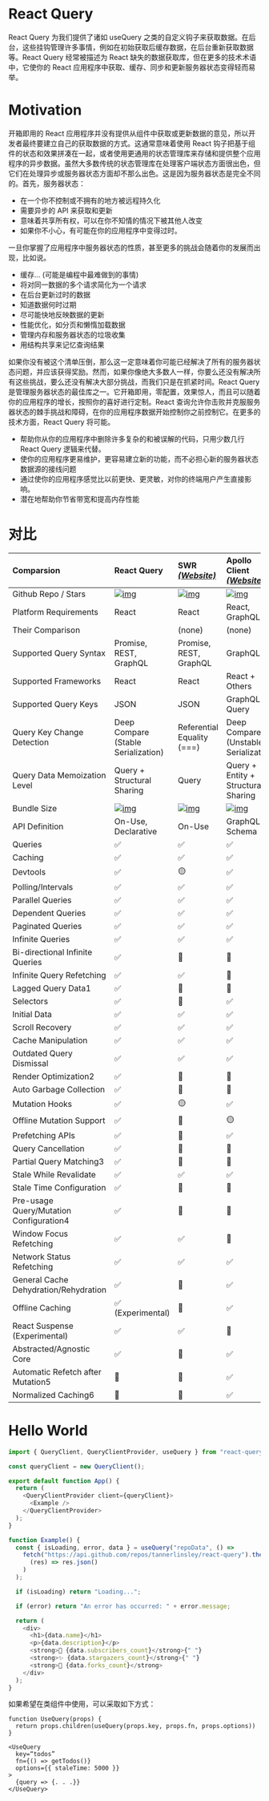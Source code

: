 # React Query

React Query 为我们提供了诸如 useQuery 之类的自定义钩子来获取数据。在后台，这些挂钩管理许多事情，例如在初始获取后缓存数据，在后台重新获取数据等。React Query 经常被描述为 React 缺失的数据获取库，但在更多的技术术语中，它使你的 React 应用程序中获取、缓存、同步和更新服务器状态变得轻而易举。

# Motivation

开箱即用的 React 应用程序并没有提供从组件中获取或更新数据的意见，所以开发者最终要建立自己的获取数据的方式。这通常意味着使用 React 钩子把基于组件的状态和效果拼凑在一起，或者使用更通用的状态管理库来存储和提供整个应用程序的异步数据。虽然大多数传统的状态管理库在处理客户端状态方面很出色，但它们在处理异步或服务器状态方面却不那么出色。这是因为服务器状态是完全不同的。首先，服务器状态：

- 在一个你不控制或不拥有的地方被远程持久化
- 需要异步的 API 来获取和更新
- 意味着共享所有权，可以在你不知情的情况下被其他人改变
- 如果你不小心，有可能在你的应用程序中变得过时。

一旦你掌握了应用程序中服务器状态的性质，甚至更多的挑战会随着你的发展而出现，比如说。

- 缓存... (可能是编程中最难做到的事情)
- 将对同一数据的多个请求简化为一个请求
- 在后台更新过时的数据
- 知道数据何时过期
- 尽可能快地反映数据的更新
- 性能优化，如分页和懒惰加载数据
- 管理内存和服务器状态的垃圾收集
- 用结构共享来记忆查询结果

如果你没有被这个清单压倒，那么这一定意味着你可能已经解决了所有的服务器状态问题，并应该获得奖励。然而，如果你像绝大多数人一样，你要么还没有解决所有这些挑战，要么还没有解决大部分挑战，而我们只是在抓紧时间。React Query 是管理服务器状态的最佳库之一。它开箱即用，零配置，效果惊人，而且可以随着你的应用程序的增长，按照你的喜好进行定制。React 查询允许你击败并克服服务器状态的棘手挑战和障碍，在你的应用程序数据开始控制你之前控制它。在更多的技术方面，React Query 将可能。

- 帮助你从你的应用程序中删除许多复杂的和被误解的代码，只用少数几行 React Query 逻辑来代替。
- 使你的应用程序更易维护，更容易建立新的功能，而不必担心新的服务器状态数据源的接线问题
- 通过使你的应用程序感觉比以前更快、更灵敏，对你的终端用户产生直接影响。
- 潜在地帮助你节省带宽和提高内存性能

# 对比

| Comparsion                              | React Query                                                                                                                              | SWR [_(Website)_](https://github.com/vercel/swr)                                                               | Apollo Client [_(Website)_](https://github.com/apollographql/apollo-client)                                                                  | RTK-Query [_(Website)_](https://redux-toolkit.js.org/rtk-query/overview)                                                                                 |
| :-------------------------------------- | :--------------------------------------------------------------------------------------------------------------------------------------- | :------------------------------------------------------------------------------------------------------------- | :------------------------------------------------------------------------------------------------------------------------------------------- | :------------------------------------------------------------------------------------------------------------------------------------------------------- |
| Github Repo / Stars                     | [![img](https://img.shields.io/github/stars/tannerlinsley/react-query?label=%F0%9F%8C%9F)](https://github.com/tannerlinsley/react-query) | [![img](https://img.shields.io/github/stars/vercel/swr?label=%F0%9F%8C%9F)](https://github.com/vercel/swr)     | [![img](https://img.shields.io/github/stars/apollographql/apollo-client?label=%F0%9F%8C%9F)](https://github.com/apollographql/apollo-client) | [![img](https://img.shields.io/github/stars/rtk-incubator/rtk-query?label=%F0%9F%8C%9F)](https://github.com/rtk-incubator/rtk-query)                     |
| Platform Requirements                   | React                                                                                                                                    | React                                                                                                          | React, GraphQL                                                                                                                               | Redux                                                                                                                                                    |
| Their Comparison                        |                                                                                                                                          | (none)                                                                                                         | (none)                                                                                                                                       | [Comparison](https://redux-toolkit.js.org/rtk-query/comparison)                                                                                          |
| Supported Query Syntax                  | Promise, REST, GraphQL                                                                                                                   | Promise, REST, GraphQL                                                                                         | GraphQL                                                                                                                                      | Promise, REST, GraphQL                                                                                                                                   |
| Supported Frameworks                    | React                                                                                                                                    | React                                                                                                          | React + Others                                                                                                                               | Any                                                                                                                                                      |
| Supported Query Keys                    | JSON                                                                                                                                     | JSON                                                                                                           | GraphQL Query                                                                                                                                | JSON                                                                                                                                                     |
| Query Key Change Detection              | Deep Compare (Stable Serialization)                                                                                                      | Referential Equality (===)                                                                                     | Deep Compare (Unstable Serialization)                                                                                                        | Referential Equality (===)                                                                                                                               |
| Query Data Memoization Level            | Query + Structural Sharing                                                                                                               | Query                                                                                                          | Query + Entity + Structural Sharing                                                                                                          | Query                                                                                                                                                    |
| Bundle Size                             | [![img](https://badgen.net/bundlephobia/minzip/react-query?label=%F0%9F%92%BE)](https://bundlephobia.com/result?p=react-query)           | [![img](https://badgen.net/bundlephobia/minzip/swr?label=%F0%9F%92%BE)](https://bundlephobia.com/result?p=swr) | [![img](https://badgen.net/bundlephobia/minzip/@apollo/client?label=%F0%9F%92%BE)](https://bundlephobia.com/result?p=@apollo/client)         | [![img](https://badgen.net/bundlephobia/minzip/@rtk-incubator/rtk-query?label=%F0%9F%92%BE)](https://bundlephobia.com/result?p=@rtk-incubator/rtk-query) |
| API Definition                          | On-Use, Declarative                                                                                                                      | On-Use                                                                                                         | GraphQL Schema                                                                                                                               | Declarative                                                                                                                                              |
| Queries                                 | ✅                                                                                                                                       | ✅                                                                                                             | ✅                                                                                                                                           | ✅                                                                                                                                                       |
| Caching                                 | ✅                                                                                                                                       | ✅                                                                                                             | ✅                                                                                                                                           | ✅                                                                                                                                                       |
| Devtools                                | ✅                                                                                                                                       | 🟡                                                                                                             | ✅                                                                                                                                           | ✅                                                                                                                                                       |
| Polling/Intervals                       | ✅                                                                                                                                       | ✅                                                                                                             | ✅                                                                                                                                           | ✅                                                                                                                                                       |
| Parallel Queries                        | ✅                                                                                                                                       | ✅                                                                                                             | ✅                                                                                                                                           | ✅                                                                                                                                                       |
| Dependent Queries                       | ✅                                                                                                                                       | ✅                                                                                                             | ✅                                                                                                                                           | ✅                                                                                                                                                       |
| Paginated Queries                       | ✅                                                                                                                                       | ✅                                                                                                             | ✅                                                                                                                                           | ✅                                                                                                                                                       |
| Infinite Queries                        | ✅                                                                                                                                       | ✅                                                                                                             | ✅                                                                                                                                           | 🛑                                                                                                                                                       |
| Bi-directional Infinite Queries         | ✅                                                                                                                                       | 🔶                                                                                                             | 🔶                                                                                                                                           | 🛑                                                                                                                                                       |
| Infinite Query Refetching               | ✅                                                                                                                                       | ✅                                                                                                             | 🛑                                                                                                                                           | 🛑                                                                                                                                                       |
| Lagged Query Data1                      | ✅                                                                                                                                       | 🛑                                                                                                             | 🛑                                                                                                                                           | ✅                                                                                                                                                       |
| Selectors                               | ✅                                                                                                                                       | 🛑                                                                                                             | ✅                                                                                                                                           | ✅                                                                                                                                                       |
| Initial Data                            | ✅                                                                                                                                       | ✅                                                                                                             | ✅                                                                                                                                           | ✅                                                                                                                                                       |
| Scroll Recovery                         | ✅                                                                                                                                       | ✅                                                                                                             | ✅                                                                                                                                           | ✅                                                                                                                                                       |
| Cache Manipulation                      | ✅                                                                                                                                       | ✅                                                                                                             | ✅                                                                                                                                           | ✅                                                                                                                                                       |
| Outdated Query Dismissal                | ✅                                                                                                                                       | ✅                                                                                                             | ✅                                                                                                                                           | ✅                                                                                                                                                       |
| Render Optimization2                    | ✅                                                                                                                                       | 🛑                                                                                                             | 🛑                                                                                                                                           | ✅                                                                                                                                                       |
| Auto Garbage Collection                 | ✅                                                                                                                                       | 🛑                                                                                                             | 🛑                                                                                                                                           | ✅                                                                                                                                                       |
| Mutation Hooks                          | ✅                                                                                                                                       | 🟡                                                                                                             | ✅                                                                                                                                           | ✅                                                                                                                                                       |
| Offline Mutation Support                | ✅                                                                                                                                       | 🛑                                                                                                             | 🟡                                                                                                                                           | 🛑                                                                                                                                                       |
| Prefetching APIs                        | ✅                                                                                                                                       | 🔶                                                                                                             | ✅                                                                                                                                           | ✅                                                                                                                                                       |
| Query Cancellation                      | ✅                                                                                                                                       | 🛑                                                                                                             | 🛑                                                                                                                                           | 🛑                                                                                                                                                       |
| Partial Query Matching3                 | ✅                                                                                                                                       | 🛑                                                                                                             | 🛑                                                                                                                                           | ✅                                                                                                                                                       |
| Stale While Revalidate                  | ✅                                                                                                                                       | ✅                                                                                                             | ✅                                                                                                                                           | ✅                                                                                                                                                       |
| Stale Time Configuration                | ✅                                                                                                                                       | 🛑                                                                                                             | 🛑                                                                                                                                           | ✅                                                                                                                                                       |
| Pre-usage Query/Mutation Configuration4 | ✅                                                                                                                                       | 🛑                                                                                                             | 🛑                                                                                                                                           | ✅                                                                                                                                                       |
| Window Focus Refetching                 | ✅                                                                                                                                       | ✅                                                                                                             | 🛑                                                                                                                                           | 🔶                                                                                                                                                       |
| Network Status Refetching               | ✅                                                                                                                                       | ✅                                                                                                             | ✅                                                                                                                                           | 🔶                                                                                                                                                       |
| General Cache Dehydration/Rehydration   | ✅                                                                                                                                       | 🛑                                                                                                             | ✅                                                                                                                                           | ✅                                                                                                                                                       |
| Offline Caching                         | ✅ (Experimental)                                                                                                                        | 🛑                                                                                                             | ✅                                                                                                                                           | 🔶                                                                                                                                                       |
| React Suspense (Experimental)           | ✅                                                                                                                                       | ✅                                                                                                             | 🛑                                                                                                                                           | 🛑                                                                                                                                                       |
| Abstracted/Agnostic Core                | ✅                                                                                                                                       | 🛑                                                                                                             | ✅                                                                                                                                           | ✅                                                                                                                                                       |
| Automatic Refetch after Mutation5       | 🔶                                                                                                                                       | 🔶                                                                                                             | ✅                                                                                                                                           | ✅                                                                                                                                                       |
| Normalized Caching6                     | 🛑                                                                                                                                       | 🛑                                                                                                             | ✅                                                                                                                                           | 🛑                                                                                                                                                       |

# Hello World

```ts
import { QueryClient, QueryClientProvider, useQuery } from "react-query";

const queryClient = new QueryClient();

export default function App() {
  return (
    <QueryClientProvider client={queryClient}>
      <Example />
    </QueryClientProvider>
  );
}

function Example() {
  const { isLoading, error, data } = useQuery("repoData", () =>
    fetch("https://api.github.com/repos/tannerlinsley/react-query").then(
      (res) => res.json()
    )
  );

  if (isLoading) return "Loading...";

  if (error) return "An error has occurred: " + error.message;

  return (
    <div>
      <h1>{data.name}</h1>
      <p>{data.description}</p>
      <strong>👀 {data.subscribers_count}</strong>{" "}
      <strong>✨ {data.stargazers_count}</strong>{" "}
      <strong>🍴 {data.forks_count}</strong>
    </div>
  );
}
```

如果希望在类组件中使用，可以采取如下方式：

```tsx
function UseQuery(props) {
  return props.children(useQuery(props.key, props.fn, props.options))
}

<UseQuery
  key=“todos”
  fn={() => getTodos()}
  options={{ staleTime: 5000 }}
>
  {query => {. . .}}
</UseQuery>
```
